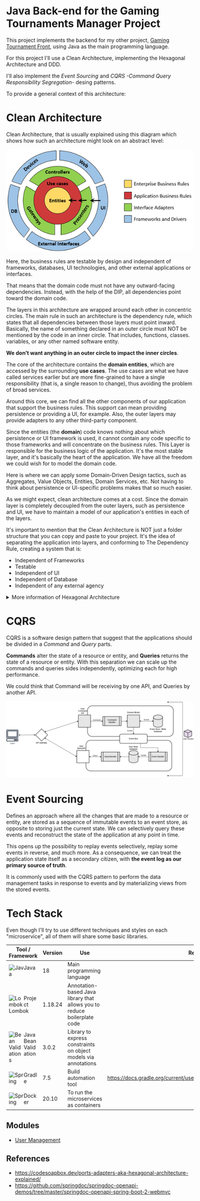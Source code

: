 # Java Back-end for the Gaming Tournaments Manager Project 

This project implements the backend for my other project, [Gaming Tournament Front](https://github.com/kumo829/GamingTournamentFront), using Java as the main programming language.

For this project I'll use a Clean Architecture, implementing the Hexagonal Architecture and DDD. 

I'll also implement the *Event Sourcing* and *CQRS -Command Query Responsibility Segregation-* desing patterns.  

To provide a general context of this architecture:


# Clean Architecture

Clean Architecture, that is usually explained using this diagram which shows how such an architecture might look on an abstract level:

![Clean Architecture Diagram](.github/assets/img/clean_architecture.png)

Here, the business rules are testable by design and independent of frameworks, databases, UI technologies, and other external applications or interfaces.

That means that the domain code must not have any outward-facing dependencies. Instead, with the help of the DIP, all dependencies point toward the domain code.

The layers in this architecture are wrapped around each other in concentric circles. The main rule in such an architecture is the dependency rule, which states that all dependencies between those layers must point inward. Basically, the name of something declared in an outer circle must NOT be mentioned by the code in an inner circle. That includes, functions, classes. variables, or any other named software entity.

**We don’t want anything in an outer circle to impact the inner circles**.

The core of the architecture contains the **domain entities**, which are accessed by the surrounding **use cases**. The use cases are what we have called services earlier but are more fine-grained to have a single responsibility (that is, a single reason to change), thus avoiding the problem of broad services.

Around this core, we can find all the other components of our application that support the business rules. This support can mean providing persistence or providing a UI, for example. Also, the outer layers may provide adapters to any other third-party component.

Since the entities (the **domain**) code knows nothing about which persistence or UI framework is used, it cannot contain any code specific to those frameworks and will concentrate on the business rules. This Layer is responsible for the business logic of the application.
It's the most stable layer, and it's basically the heart of the application. We have all the freedom we could wish for to model the domain code. 

Here is where we can apply some Domain-Driven Design tactics, such as Aggregates, Value Objects, Entities, Domain Services, etc. Not having to think about persistence or UI-specific problems makes that so much easier.

As we might expect, clean architecture comes at a cost. Since the domain layer is completely decoupled from the outer layers, such as persistence and UI, we have to maintain a model of our application's entities in each of the layers.

It's important to mention that the Clean Architecture is NOT just a folder structure that you can copy and paste to your project.
It's the idea of separating the application into layers, and conforming to The Dependency Rule, creating a system that is:

- Independent of Frameworks
- Testable
- Independent of UI
- Independent of Database
- Independent of any external agency



<details>
	<summary>More information of Hexagonal Architecture</summary>


## Hexagonal Architecture (Ports and Adapters Architecture)

The Hexagonal Architecture (also known as Ports and Adapters Architecture) is a software architecture that is based on the idea of isolation of the core business logic from outside concerns by separating the application into loosely coupled components.

It's important to note that Hexagonal Architecture came before Clean Architecture, however, both share the same objective, which is the separation of concerns.

There are different ways to represent it and implement it (as it seems that everyone on the Internet is interpreting it in different ways). The preceding figure shows what a hexagonal architecture might look like.

<p align="center">

![Hex Architecture Diagram 1](.github/assets/img/hex_architecture_1.png)

</p>

Within the hexagon, we find our **domain entities** and the **use cases** that work with them. Note that the hexagon has no outgoing dependencies, instead all dependencies point toward the center.

Outside of the hexagon, we find various adapters that interact with the application. There might be a web adapter that interacts with a web browser, some adapters interacting with external systems, and an adapter that interacts with a database.

The adapters on the left-hand side are adapters that **drive** our application (because they call our application core) while the adapters on the right-hand side are **driven** by our application (because they are called by our application core).

To allow communication between the application core and the adapters, the application core provides specific **ports**. For driving adapters, such a port might be an interface that is implemented by one of the use case classes in the core and called by the adapter. For a driven adapter, it might be an interface that is implemented by the adapter and called by the core.

That's why sometimes the Hexagonal architecture is represented using this diagram, that combines the entities and use cases in a central element called **Business Logic**, **Domain**, or **Core**.

<div style="text-align:center">

![Hex Architecture Diagram 2](.github/assets/img/hex_architecture_2.png)

</div>

The previous diagram is often simplified in this way, which also helps to integrate the concepts of DDD:

<div style="text-align:center">

![Hex Architecture Diagram 3](.github/assets/img/hex_architecture_3.png)

</div>

One of the main ideas of the hexagonal architecture is to separate business code from technology code. To achieve these goals, we must determine a place where the business code will exist, isolated and protected from any technology concerns. It'll give rise to the creation of our first hexagon: the **Domain hexagon**.

In the **Domain** hexagon, we assemble the elements responsible for describing the core problems we want our software to solve. **Entities** and **Value objects** are the main elements that are utilized in the Domain hexagon. Entities represent things we can assign an identity to, and value objects are immutable components that we can use to compose our entities. The terms refer to both the entities and value objects that come from DDD principles.

<div style="text-align:center">

![Domain Hexagon](.github/assets/img/domain.png)

</div>

The **Domain** hexagon represents an effort to understand and model a real-world problem.

We also need ways to use, process, and orchestrate the business rules coming from the Domain hexagon. That's what the **Application** hexagon does. It sits between the business and technology sides, serving as a middleman to interact with both parties. The Application hexagon utilizes **ports** and **use cases** to perform its functions.

<div style="text-align:center">

![Application Hexagon](.github/assets/img/application.png)

</div>

The **Infrastructure** (sometimes also called **Framework**) hexagon provides the outside world interface. That's the place where we have the opportunity to determine how to expose application features – this is where we define REST or gRPC endpoints, for example. And to consume things from external sources, we use the Infrastructure hexagon to specify the mechanisms to fetch data from databases, message brokers, or any other system. In the hexagonal architecture, we materialize technology decisions through **adapters**.

<div style="text-align:center">

![Infrastructure Hexagon](.github/assets/img/infrastructure.png)

</div>

The input adapters from the Framework hexagon don't need to depend on the input port implementations from the Application hexagon. Instead, the input adapters will only depend on the use case interface types, rather than the input ports concrete types. In such a context, we can regard input adapters as high-level components and input port as low-level components. Input adapters refer to use case interfaces.

<div style="text-align:center">

![Providing services with use cases and input ports](.github/assets/img/usecases_inputports.png)

</div>

On the other hand, input ports depend on output ports. In that sense, input ports can be regarded as high-level components because they depend on the abstractions provided by output ports. Output adapters act as low-level components that provide implementations for output port abstractions. The following diagram shows an illustration of this dependency inversion arrangement:

<div style="text-align:center">

![Providing services with output ports and output adapters](.github/assets/img/output_ports_adapters.png)

</div>

Using the first diagrams, we could represent out graphically represent our components in this way: 

<p align="center">

![Hex Architecture Diagram 4](.github/assets/img/hex_architecture_4.png)

</p>

## Implementation
Each module (microservice) will be implemented using the following package structure, which combines the concepts of hexagonal architecture and Domain-Driven Design. I'm trying to not make it complex, but flexible to modify it when necessary:

![Hexagonal architecture package_structure](.github/assets/img/hexagonal_architecture_package_structure.png)

The main packages -`domain`, `application`, and `infrastructure`(framework)- resemble the hexagonal architecture's layers. The subpackages, I think that the names are self-explanatory. 
</details>

# CQRS

CQRS is a software design pattern that suggest that the applications should be divided in a *Command* and *Query* parts.

**Commands** alter the state of a resource or entity, and **Queries** returns the state of a resource or entity. With this separation we can scale up the commands and queries sides independently, optimizing each for high performance.

We could think that Command will be receiving by one API, and Queries by another API.

![CQRS](.github/assets/img/CQRS.png)


# Event Sourcing 

Defines an approach where all the changes that are made to a resource or entity, are stored as a sequence of immutable events to an event store, as opposite to storing just the current state. We can selectively query these events and reconstruct the state of the application at any point in time.

This opens up the possibility to replay events selectively, replay some events in reverse, and much more. As a consequence, we can treat the application state itself as a secondary citizen, with **the event log as our primary source of truth**.

It is commonly used with the CQRS pattern to perform the data management tasks in response to events and by materializing views from the stored events.


# Tech Stack
Even though I'll try to use different techniques and styles on each "microservice", all of them will share some basic libraries.

| Tool / Framework                                                                                                                        | Version | Use                                                                      | References |
|-----------------------------------------------------------------------------------------------------------------------------------------|-------|--------------------------------------------------------------------------|------------|
| <img align="left" alt="Java" width="40" src="https://cdn.jsdelivr.net/gh/devicons/devicon/icons/java/java-original.svg" />      Java    | 18    | Main programming language                                                |            |
| <img align="left" alt="Lombok" width="40" src="https://avatars.githubusercontent.com/u/45949248?s=200&v=4" />      Project Lombok       | 1.18.24      | Annotation-based Java library that allows you to reduce boilerplate code |            |
| <img align="left" alt="Bean Validation" width="40" src="https://beanvalidation.org/logo/logo.svg" /> Java Bean Validations              | 3.0.2      | Library to express constraints on object models via annotations          |            |
| <img align="left" alt="Spring" width="40" src="https://cdn.jsdelivr.net/gh/devicons/devicon/icons/gradle/gradle-plain.svg" /> Gradle    | 7.5   | Build automation tool                                                    |  https://docs.gradle.org/current/userguide/structuring_software_products.html |
| <img align="left" alt="Spring" width="40" src="https://cdn.jsdelivr.net/gh/devicons/devicon/icons/docker/docker-original.svg" /> Docker | 20.10 | To run the microservices as containers                                   |


## Modules

- [User Management](./src/user-management/) 

## References
- https://codesoapbox.dev/ports-adapters-aka-hexagonal-architecture-explained/
- https://github.com/springdoc/springdoc-openapi-demos/tree/master/springdoc-openapi-spring-boot-2-webmvc